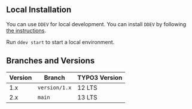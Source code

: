 ## Local Installation

You can use `DDEV` for local development. You can install `DDEV` by following [the instructions](https://ddev.readthedocs.io/en/stable/).

Run `ddev start` to start a local environment.

## Branches and Versions

| Version | Branch        | TYPO3 Version |
|---------|---------------|---------------|
| 1.x     | `version/1.x` | 12 LTS        |
| 2.x     | `main`        | 13 LTS        |
